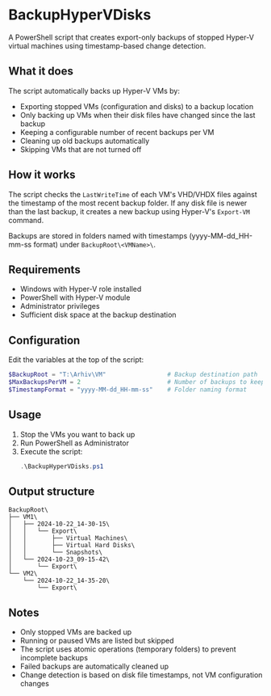# BackupHyperVDisks

A PowerShell script that creates export-only backups of stopped Hyper-V virtual machines using timestamp-based change detection.

## What it does

The script automatically backs up Hyper-V VMs by:
- Exporting stopped VMs (configuration and disks) to a backup location
- Only backing up VMs when their disk files have changed since the last backup
- Keeping a configurable number of recent backups per VM
- Cleaning up old backups automatically
- Skipping VMs that are not turned off

## How it works

The script checks the `LastWriteTime` of each VM's VHD/VHDX files against the timestamp of the most recent backup folder. If any disk file is newer than the last backup, it creates a new backup using Hyper-V's `Export-VM` command.

Backups are stored in folders named with timestamps (yyyy-MM-dd_HH-mm-ss format) under `BackupRoot\<VMName>\`.

## Requirements

- Windows with Hyper-V role installed
- PowerShell with Hyper-V module
- Administrator privileges
- Sufficient disk space at the backup destination

## Configuration

Edit the variables at the top of the script:

```powershell
$BackupRoot = "T:\Arhiv\VM"                 # Backup destination path
$MaxBackupsPerVM = 2                        # Number of backups to keep per VM
$TimestampFormat = "yyyy-MM-dd_HH-mm-ss"    # Folder naming format
```

## Usage

1. Stop the VMs you want to back up
2. Run PowerShell as Administrator
3. Execute the script:
   ```powershell
   .\BackupHyperVDisks.ps1
   ```

## Output structure

```
BackupRoot\
├── VM1\
│   ├── 2024-10-22_14-30-15\
│   │   └── Export\
│   │       ├── Virtual Machines\
│   │       ├── Virtual Hard Disks\
│   │       └── Snapshots\
│   └── 2024-10-23_09-15-42\
│       └── Export\
└── VM2\
    └── 2024-10-22_14-35-20\
        └── Export\
```

## Notes

- Only stopped VMs are backed up
- Running or paused VMs are listed but skipped
- The script uses atomic operations (temporary folders) to prevent incomplete backups
- Failed backups are automatically cleaned up
- Change detection is based on disk file timestamps, not VM configuration changes

